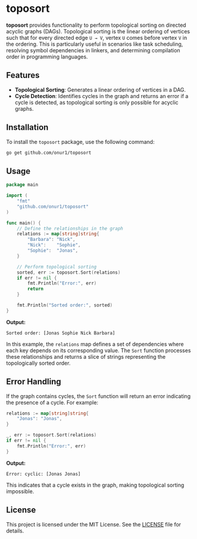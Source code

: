 # toposort

**toposort** provides functionality to perform topological sorting on directed acyclic graphs (DAGs). Topological sorting is the linear ordering of vertices such that for every directed edge `U → V`, vertex `U` comes before vertex `V` in the ordering. This is particularly useful in scenarios like task scheduling, resolving symbol dependencies in linkers, and determining compilation order in programming languages.

## Features

- **Topological Sorting**: Generates a linear ordering of vertices in a DAG.
- **Cycle Detection**: Identifies cycles in the graph and returns an error if a cycle is detected, as topological sorting is only possible for acyclic graphs.

## Installation

To install the `toposort` package, use the following command:

```sh
go get github.com/onur1/toposort
```

## Usage

```go
package main

import (
    "fmt"
    "github.com/onur1/toposort"
)

func main() {
    // Define the relationships in the graph
    relations := map[string]string{
        "Barbara": "Nick",
        "Nick":    "Sophie",
        "Sophie":  "Jonas",
    }

    // Perform topological sorting
    sorted, err := toposort.Sort(relations)
    if err != nil {
        fmt.Println("Error:", err)
        return
    }

    fmt.Println("Sorted order:", sorted)
}
```

**Output:**

```
Sorted order: [Jonas Sophie Nick Barbara]
```

In this example, the `relations` map defines a set of dependencies where each key depends on its corresponding value. The `Sort` function processes these relationships and returns a slice of strings representing the topologically sorted order.

## Error Handling

If the graph contains cycles, the `Sort` function will return an error indicating the presence of a cycle. For example:

```go
relations := map[string]string{
    "Jonas": "Jonas",
}

_, err := toposort.Sort(relations)
if err != nil {
    fmt.Println("Error:", err)
}
```

**Output:**

```
Error: cyclic: [Jonas Jonas]
```

This indicates that a cycle exists in the graph, making topological sorting impossible.

## License

This project is licensed under the MIT License. See the [LICENSE](LICENSE) file for details.

